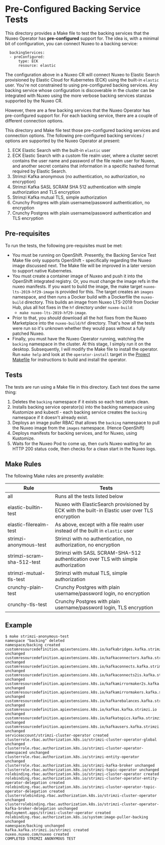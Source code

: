 # Pre-Configured Backing Service Tests

This directory provides a Make file to test the backing services that the Nuxeo Operator has **pre-configured** support for. The idea is, with a minimal bit of configuration, you can connect Nuxeo to a backing service:

```shell
  backingServices:
  - preConfigured:
      type: ECK
      resource: elastic
```

The configuration above in a Nuxeo CR will connect Nuxeo to Elastic Search provisioned by Elastic Cloud for Kubernetes (ECK) using the built-in `elastic` user.  You're not constrained to using pre-configured backing services. Any backing service whose configuration is discoverable in the cluster can be integrated with Nuxeo using the more verbose backing services stanzas supported by the Nuxeo CR.

However, there are a few backing services that the Nuxeo Operator has pre-configured support for. For each backing service, there are a couple of different connection options.

This directory and Make file test those pre-configured backing services and connection options. The following pre-configured backing services / options are supported by the Nuxeo Operator at present:

1. ECK Elastic Search with the built-in `elastic` user
2. ECK Elastic Search with a custom file realm user, where a cluster secret contains the user name and password of the file realm user for Nuxeo, and another secret contains that information in a specific hashed format required by Elastic Search.
3. Strimzi Kafka anonymous (no authentication, no authorization, no encryption)
4. Strimzi Kafka SASL SCRAM SHA 512 authentication with simple authorization and TLS encryption
5. Strimzi Kafka mutual TLS, simple authorization
6. Crunchy Postgres with plain username/password authentication, no encryption
6. Crunchy Postgres with plain username/password authentication and TLS encryption

## Pre-requisites

To run the tests, the following pre-requisites must be met:

- You must be running on OpenShift. Presently, the Backing Service Test Make file only supports OpenShift - specifically regarding the Nuxeo image discussed next. The Make file will be improved in a later version to support native Kubernetes.
- You must create a container image of Nuxeo and push it into the OpenShift integrated registry. Or, you must change the image refs in the nuxeo manifests. If you want to build the image, the make target `nuxeo-lts-2019-hf29-image` is provided for this. The target creates an `images` namespace, and then runs a Docker build with a Dockerfile the `nuxeo-build` directory. This builds an image from Nuxeo LTS-2019 from Docker Hub, plus all hot fixes in the `hf` directory under `nuxeo-build`:
  - `make nuxeo-lts-2019-hf29-image`.
- Prior to that, you *should* download all the hot fixes from the Nuxeo Marketplace into the `nuxeo-build/hf` directory. That's how all the tests were run so it's unknown whether they would pass without a fully patched Nuxeo.
- Finally, you must have the Nuxeo Operator running, watching the `backing` namespace in the cluster. At this stage, I simply run it on the desktop. Subsequently, I will modify the Make file to install the operator. Run `make help` and look at the `operator-install` target in the [Project Makefile](Makefile) for instructions to build and install the operator.

## Tests

The tests are run using a Make file in this directory. Each test does the same thing:

1. Deletes the `backing` namespace if it exists so each test starts clean.
2. Installs backing service operator(s) into the backing namespace using Kustomize and kubectl - each backing service creates the `backing` namespace if it doesn't already exist.
3. Deploys an image puller RBAC that allows the `backing` namespace to pull the Nuxeo image from the `images` namespace. (Hence OpenShift)
4. Deploys manifests for backing services, and for Nuxeo, using Kustomize.
5. Waits for the Nuxeo Pod to come up, then curls Nuxeo waiting for an HTTP 200 status code, then checks for a clean start in the Nuxeo logs.

## Make Rules

The following Make rules are presently available:

| Rule                       | Tests                                                        |
| -------------------------- | ------------------------------------------------------------ |
| all                        | Runs all the tests listed below                              |
| elastic-builtin-test       | Nuxeo with ElasticSearch provisioned by ECK with the built-in Elastic user over TLS encryption |
| elastic-filerealm-test     | As above, except with a file realm user instead of the built in `elastic` user |
| strimzi-anonymous-test     | Strimzi with no authentication, no authorization, no encryption |
| strimzi-scram-sha-512-test | Strimzi with SASL SCRAM-SHA-512 authentication over TLS with simple authorization |
| strimzi-mutual-tls-test    | Strimzi with mutual TLS, simple authorization                |
| crunchy-plain-test         | Crunchy Postgres with plain username/password login, no encryption |
| crunchy-tls-test           | Crunchy Postgres with plain username/password login, TLS encryption |

## Example

```shell
$ make strimzi-anonymous-test
namespace "backing" deleted
namespace/backing created
customresourcedefinition.apiextensions.k8s.io/kafkabridges.kafka.strimzi.io unchanged
customresourcedefinition.apiextensions.k8s.io/kafkaconnectors.kafka.strimzi.io unchanged
customresourcedefinition.apiextensions.k8s.io/kafkaconnects.kafka.strimzi.io unchanged
customresourcedefinition.apiextensions.k8s.io/kafkaconnects2is.kafka.strimzi.io unchanged
customresourcedefinition.apiextensions.k8s.io/kafkamirrormaker2s.kafka.strimzi.io unchanged
customresourcedefinition.apiextensions.k8s.io/kafkamirrormakers.kafka.strimzi.io unchanged
customresourcedefinition.apiextensions.k8s.io/kafkarebalances.kafka.strimzi.io unchanged
customresourcedefinition.apiextensions.k8s.io/kafkas.kafka.strimzi.io unchanged
customresourcedefinition.apiextensions.k8s.io/kafkatopics.kafka.strimzi.io unchanged
customresourcedefinition.apiextensions.k8s.io/kafkausers.kafka.strimzi.io unchanged
serviceaccount/strimzi-cluster-operator created
clusterrole.rbac.authorization.k8s.io/strimzi-cluster-operator-global unchanged
clusterrole.rbac.authorization.k8s.io/strimzi-cluster-operator-namespaced unchanged
clusterrole.rbac.authorization.k8s.io/strimzi-entity-operator unchanged
clusterrole.rbac.authorization.k8s.io/strimzi-kafka-broker unchanged
clusterrole.rbac.authorization.k8s.io/strimzi-topic-operator unchanged
rolebinding.rbac.authorization.k8s.io/strimzi-cluster-operator created
rolebinding.rbac.authorization.k8s.io/strimzi-cluster-operator-entity-operator-delegation created
rolebinding.rbac.authorization.k8s.io/strimzi-cluster-operator-topic-operator-delegation created
clusterrolebinding.rbac.authorization.k8s.io/strimzi-cluster-operator unchanged
clusterrolebinding.rbac.authorization.k8s.io/strimzi-cluster-operator-kafka-broker-delegation unchanged
deployment.apps/strimzi-cluster-operator created
rolebinding.rbac.authorization.k8s.io/system:image-puller-backing unchanged
namespace/backing unchanged
kafka.kafka.strimzi.io/strimzi created
nuxeo.nuxeo.com/nuxeo created
COMPLETED STRIMZI ANONYMOUS TEST
```

